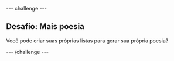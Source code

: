 --- challenge ---

## Desafio: Mais poesia

Você pode criar suas próprias listas para gerar sua própria poesia?

--- /challenge ---